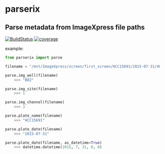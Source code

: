 # parserix
## Parse metadata from ImageXpress file paths

[![BuildStatus](https://travis-ci.org/CarragherLab/parserix.svg?branch=master)](https://travis-ci.org/CarragherLab/parserix)
[![coverage](https://img.shields.io/codecov/c/github/Swarchal/parserix/master.svg)](https://codecov.io/gh/Swarchal/parserix)

example:
```python
from parserix import parse

filename = "/mnt/ImageXpress/screen/first_screen/HCC15691/2015-07-31/4014/val screen_B02_s1_w3E75611A2-A874-4065-BDAC-EE2467105EEB.tif"

parse.img_well(filename)
    >>> "B02"

parse.img_site(filename)
    >>> 1

parse.img_channel(filename)
    >>> 3

parse.plate_name(filename)
    >>> "HCC15691"

parse.plate_date(filename)
    >>> "2015-07-31"

parse.plate_date(filename, as_datetime=True)
    >>> datetime.datetime(2015, 7, 31, 0, 0)

```
